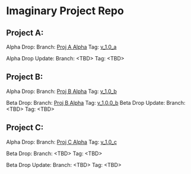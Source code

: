# Imaginary Project Repo

## Project A:
Alpha Drop:
Branch: [Proj A Alpha](https://github.com/michelleyho/test_release_2/tree/release/proj_a)
Tag: [v_1.0_a](https://github.com/michelleyho/test_release_2/tree/v_1.0_a)


Alpha Drop Update:
Branch: \<TBD\>
Tag: \<TBD\>

## Project B:
Alpha Drop:
Branch: [Proj B Alpha](https://github.com/michelleyho/test_release_2/tree/release/proj_b)
Tag: [v_1.0_b](https://github.com/michelleyho/test_release_2/tree/v_1.0_b)

Beta Drop:
Branch: [Proj B Alpha](https://github.com/michelleyho/test_release_2/tree/release/proj_b)
Tag: [v_1.0.0_b](https://github.com/michelleyho/test_release_2/tree/v_1.0.0_b)
Beta Drop Update:
Branch: \<TBD\>
Tag: \<TBD\>

## Project C:
Alpha Drop:
Branch: [Proj C Alpha](https://github.com/michelleyho/test_release_2/tree/release/proj_c)
Tag: [v_1.0_c](https://github.com/michelleyho/test_release_2/tree/v_1.0_c)

Beta Drop:
Branch: \<TBD\>
Tag: \<TBD\>

Beta Drop Update:
Branch: \<TBD\>
Tag: \<TBD\>



